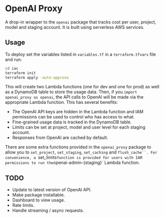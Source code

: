 # OpenAI Proxy

A drop-in wrapper to the `openai` package that tracks cost per user, project, model and staging account. It is built using serverless AWS services.

## Usage

To deploy set the variables listed in `variables.tf` in a `terraform.tfvars` file and run:

```bash
cd iac
terraform init
terraform apply -auto-approve
```

This will create two Lambda functions (one for dev and one for prod) as well as a DynamoDB table to store the usage data. Then, if you `import openai_proxy as openai`, the API calls to OpenAI will be made via the appropriate Lambda function. This has several benefits:
- The OpenAI API keys are hidden in the Lambda function and IAM permissions can be used to control who has access to what.
- Fine-grained usage data is tracked in the DynamoDB table.
- Limits can be set at project, model and user level for each staging account.
- Responses from OpenAI are cached by default.

There are some extra functions provided in the `openai_proxy` package to allow you to `set_project`, `set_staging`, `set_caching` and `flush_cache``. For convenience, a `set_limits` function is provided for users with IAM permissions to run the `openai-admin-{staging}` Lambda function.

## TODO

- Update to latest version of OpenAI API.
- Make package installable.
- Dashboard to view usage.
- Rate limits.
- Handle streaming / async requests.

